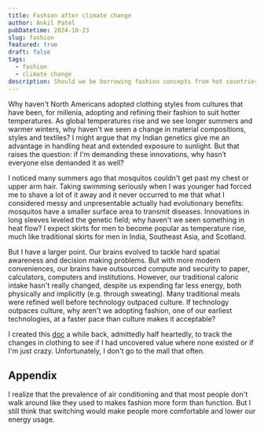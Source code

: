 ```yaml
---
title: Fashion after climate change
author: Ankil Patel
pubDatetime: 2024-10-23
slug: fashion
featured: true
draft: false
tags:
  - fashion
  - climate change
description: Should we be borrowing fashion concepts from hot countries as temperatures here grow y2y?
---
```


Why haven't North Americans adopted clothing styles from cultures that have been, for millenia, adopting and refining their fashion to suit hotter temperatures. As global temperatures rise and we see longer summers and warmer winters, why haven't we seen a change in material compositions, styles and textiles? I might argue that my Indian genetics give me an advantage in handling heat and extended exposure to sunlight. But that raises the question: if I'm demanding these innovations, why hasn’t everyone else demanded it as well?

I noticed many summers ago that mosquitos couldn't get past my chest or upper arm hair. Taking swimming seriously when I was younger had forced me to shave a lot of it away and it never occurred to me that what I considered messy and unpresentable actually had evolutionary benefits: mosquitos have a smaller surface area to transmit diseases. Innovations in long sleeves leveled the genetic field; why haven't we seen something in heat flow? I expect skirts for men to become popular as temperature rise, much like traditional skirts for men in India, Southeast Asia, and Scotland.

But I have a larger point. Our brains evolved to tackle hard spatial awareness and decision making problems. But with more modern conveniences, our brains have outsourced compute and security to paper, calculators, computers and institutions. However, our traditional caloric intake hasn't really changed, despite us expending far less energy, both physically and implicitly (e.g. through sweating). Many traditional meals were refined well before technology outpaced culture. If technology outpaces culture, why aren't we adopting fashion, one of our earliest technologies, at a faster pace than culture makes it acceptable?

I created this [doc](https://docs.google.com/spreadsheets/d/1hSfBVVrP296PsubOg6EtToQMJi1Ov3n2-zUluYvxMSk/edit?usp=drivesdk) a while back, admittedly half heartedly, to track the changes in clothing to see if I had uncovered value where none existed or if I'm just crazy. Unfortunately, I don't go to the mall that often. 

## Appendix

I realize that the prevalence of air conditioning and that most people don't walk around like they used to makes fashion more form than function. But I still think that switching would make people more comfortable and lower our energy usage.

